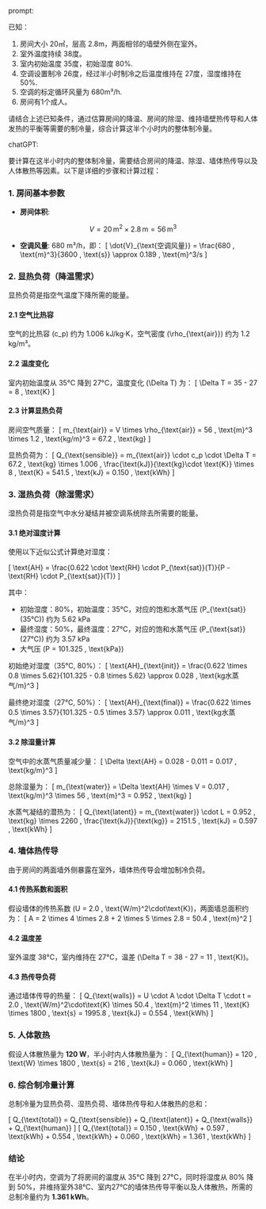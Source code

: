<script type="text/javascript" async
  src="https://cdnjs.cloudflare.com/ajax/libs/mathjax/3.2.0/es5/tex-mml-chtml.js">
</script>
<script type="text/javascript">
  MathJax = {
    tex: {
      inlineMath: [['$', '$'], ['\\(', '\\)']],
      displayMath: [['$$', '$$'], ['\\[', '\\]']]
    }
  };
</script>


prompt:

已知：

1. 房间大小 20㎡，层高 2.8m，两面相邻的墙壁外侧在室外。
2. 室外温度持续 38度。
3. 室内初始温度 35度，初始湿度 80%.
4. 空调设置制冷 26度，经过半小时制冷之后温度维持在 27度，湿度维持在 50%.
5. 空调的标定循环风量为 680m³/h.
6. 房间有1个成人。

请结合上述已知条件，通过估算房间的降温、房间的除湿、维持墙壁热传导和人体发热的平衡等需要的制冷量，综合计算这半个小时内的整体制冷量。

chatGPT:

要计算在这半小时内的整体制冷量，需要结合房间的降温、除湿、墙体热传导以及人体散热等因素。以下是详细的步骤和计算过程：

### 1. **房间基本参数**

- **房间体积**:

$$
V = 20 \, \text{m}^2 \times 2.8 \, \text{m} = 56 \, \text{m}^3
$$

- **空调风量**: 680 m³/h，即：
\[
\dot{V}_{\text{空调风量}} = \frac{680 \, \text{m}^3}{3600 \, \text{s}} \approx 0.189 \, \text{m}^3/s
\]

### 2. **显热负荷（降温需求）**

显热负荷是指空气温度下降所需的能量。

#### 2.1 **空气比热容**

空气的比热容 \(c_p\) 约为 1.006 kJ/kg·K，空气密度 \(\rho_{\text{air}}\) 约为 1.2 kg/m³。

#### 2.2 **温度变化**

室内初始温度从 35°C 降到 27°C，温度变化 \(\Delta T\) 为：
\[
\Delta T = 35 - 27 = 8 \, \text{K}
\]

#### 2.3 **计算显热负荷**

房间空气质量：
\[
m_{\text{air}} = V \times \rho_{\text{air}} = 56 \, \text{m}^3 \times 1.2 \, \text{kg/m}^3 = 67.2 \, \text{kg}
\]

显热负荷为：
\[
Q_{\text{sensible}} = m_{\text{air}} \cdot c_p \cdot \Delta T = 67.2 \, \text{kg} \times 1.006 \, \frac{\text{kJ}}{\text{kg}\cdot \text{K}} \times 8 \, \text{K} = 541.5 \, \text{kJ} = 0.150 \, \text{kWh}
\]

### 3. **湿热负荷（除湿需求）**

湿热负荷是指空气中水分凝结并被空调系统除去所需要的能量。

#### 3.1 **绝对湿度计算**

使用以下近似公式计算绝对湿度：

\[
\text{AH} = \frac{0.622 \cdot \text{RH} \cdot P_{\text{sat}}(T)}{P - \text{RH} \cdot P_{\text{sat}}(T)}
\]

其中：
- 初始湿度：80%，初始温度：35°C，对应的饱和水蒸气压 \(P_{\text{sat}}(35°C)\) 约为 5.62 kPa
- 最终湿度：50%，最终温度：27°C，对应的饱和水蒸气压 \(P_{\text{sat}}(27°C)\) 约为 3.57 kPa
- 大气压 \(P = 101.325 \, \text{kPa}\)

初始绝对湿度（35°C, 80%）：
\[
\text{AH}_{\text{init}} = \frac{0.622 \times 0.8 \times 5.62}{101.325 - 0.8 \times 5.62} \approx 0.028 \, \text{kg水蒸气/m}^3
\]

最终绝对湿度（27°C, 50%）：
\[
\text{AH}_{\text{final}} = \frac{0.622 \times 0.5 \times 3.57}{101.325 - 0.5 \times 3.57} \approx 0.011 \, \text{kg水蒸气/m}^3
\]

#### 3.2 **除湿量计算**

空气中的水蒸气质量减少量：
\[
\Delta \text{AH} = 0.028 - 0.011 = 0.017 \, \text{kg/m}^3
\]

总除湿量为：
\[
m_{\text{water}} = \Delta \text{AH} \times V = 0.017 \, \text{kg/m}^3 \times 56 \, \text{m}^3 = 0.952 \, \text{kg}
\]

水蒸气凝结的潜热为：
\[
Q_{\text{latent}} = m_{\text{water}} \cdot L = 0.952 \, \text{kg} \times 2260 \, \frac{\text{kJ}}{\text{kg}} = 2151.5 \, \text{kJ} = 0.597 \, \text{kWh}
\]

### 4. **墙体热传导**

由于房间的两面墙外侧暴露在室外，墙体热传导会增加制冷负荷。

#### 4.1 **传热系数和面积**

假设墙体的传热系数 \(U = 2.0 \, \text{W/m}^2\cdot\text{K}\)，两面墙总面积约为：
\[
A = 2 \times 4 \times 2.8 + 2 \times 5 \times 2.8 = 50.4 \, \text{m}^2
\]

#### 4.2 **温度差**

室外温度 38°C，室内维持在 27°C，温差 \(\Delta T = 38 - 27 = 11 \, \text{K}\)。

#### 4.3 **热传导负荷**

通过墙体传导的热量：
\[
Q_{\text{walls}} = U \cdot A \cdot \Delta T \cdot t = 2.0 \, \text{W/m}^2\cdot\text{K} \times 50.4 \, \text{m}^2 \times 11 \, \text{K} \times 1800 \, \text{s} = 1995.8 \, \text{kJ} = 0.554 \, \text{kWh}
\]

### 5. **人体散热**

假设人体散热量为 **120 W**，半小时内人体散热量为：
\[
Q_{\text{human}} = 120 \, \text{W} \times 1800 \, \text{s} = 216 \, \text{kJ} = 0.060 \, \text{kWh}
\]

### 6. **综合制冷量计算**

总制冷量为显热负荷、湿热负荷、墙体热传导和人体散热的总和：

\[
Q_{\text{total}} = Q_{\text{sensible}} + Q_{\text{latent}} + Q_{\text{walls}} + Q_{\text{human}}
\]
\[
Q_{\text{total}} = 0.150 \, \text{kWh} + 0.597 \, \text{kWh} + 0.554 \, \text{kWh} + 0.060 \, \text{kWh} = 1.361 \, \text{kWh}
\]

### 结论

在半小时内，空调为了将房间的温度从 35°C 降到 27°C，同时将湿度从 80% 降到 50%，并维持室外38°C、室内27°C的墙体热传导平衡以及人体散热，所需的总制冷量约为 **1.361 kWh**。